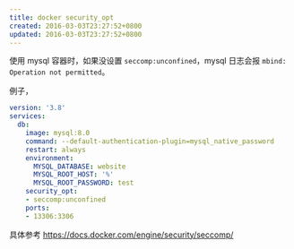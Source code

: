 ```yaml
---
title: docker security_opt
created: 2016-03-03T23:27:52+0800
updated: 2016-03-03T23:27:52+0800
---
```



使用 mysql 容器时，如果没设置 `seccomp:unconfined`，mysql 日志会报 `mbind: Operation not permitted`。

例子，

```yaml
version: '3.8'
services:
  db:
    image: mysql:8.0
    command: --default-authentication-plugin=mysql_native_password
    restart: always
    environment:
      MYSQL_DATABASE: website
      MYSQL_ROOT_HOST: '%'
      MYSQL_ROOT_PASSWORD: test
    security_opt:
    - seccomp:unconfined
    ports:
    - 13306:3306
```

具体参考 https://docs.docker.com/engine/security/seccomp/
